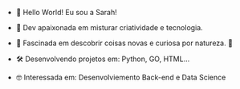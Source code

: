 
- 👋 Hello World! Eu sou a Sarah!

- 🚀 Dev apaixonada em misturar criatividade e tecnologia.

- 🌟 Fascinada em descobrir coisas novas e curiosa por natureza. 👀

- 🛠️ Desenvolvendo projetos em: Python, GO, HTML...

- 🤓 Interessada em: Desenvolviemento Back-end e Data Science 


<!---
sarahbirne/sarahbirne is a ✨ special ✨ repository because its `README.md` (this file) appears on your GitHub profile.
You can click the Preview link to take a look at your changes.
--->
